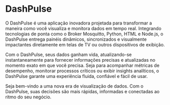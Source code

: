 # DashPulse 

O DashPulse é uma aplicação inovadora projetada para transformar a maneira como você visualiza e monitora dados em tempo real. Integrando tecnologias de ponta como o Broker Mosquitto, Python, HTML e Node.js, o DashPulse entrega painéis dinâmicos, sincronizados e visualmente impactantes diretamente em telas de TV ou outros dispositivos de exibição.

Com o DashPulse, seus dados ganham vida, atualizando-se instantaneamente para fornecer informações precisas e atualizadas no momento exato em que você precisa. Seja para acompanhar métricas de desempenho, monitorar processos críticos ou exibir insights analíticos, o DashPulse garante uma experiência fluida, confiável e fácil de usar.

Seja bem-vindo a uma nova era de visualização de dados. Com o DashPulse, suas decisões são mais rápidas, informadas e conectadas ao ritmo do seu negócio. 
